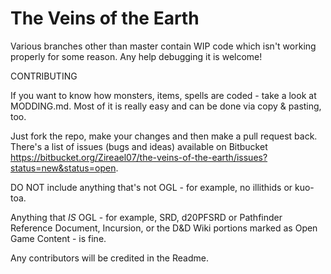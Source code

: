 The Veins of the Earth
=========

Various branches other than master contain WIP code which isn't working properly for some reason. Any help debugging it is welcome!

CONTRIBUTING

If you want to know how monsters, items, spells are coded - take a look at MODDING.md. Most of it is really easy and can be done via copy & pasting, too.

Just fork the repo, make your changes and then make a pull request back. There's a list of issues (bugs and ideas) available on Bitbucket https://bitbucket.org/Zireael07/the-veins-of-the-earth/issues?status=new&status=open.

DO NOT include anything that's not OGL - for example, no illithids or kuo-toa.

Anything that *IS* OGL - for example, SRD, d20PFSRD or Pathfinder Reference Document, Incursion, or the D&D Wiki portions marked as Open Game Content - is fine.

Any contributors will be credited in the Readme.
